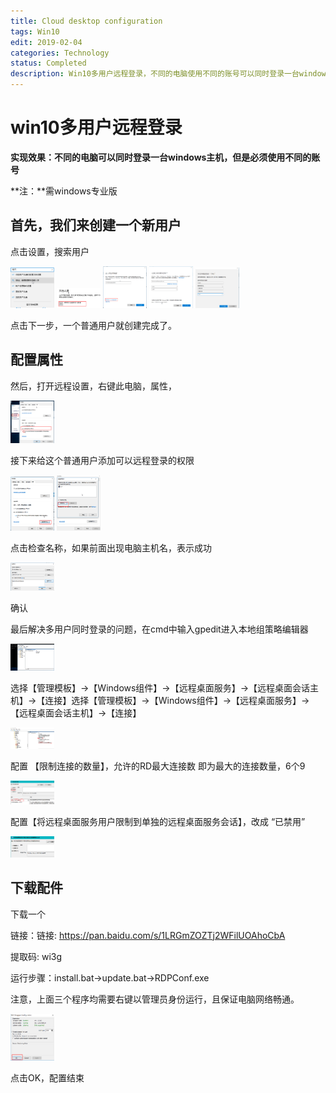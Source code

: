 ```yaml
---
title: Cloud desktop configuration
tags: Win10
edit: 2019-02-04
categories: Technology
status: Completed
description: Win10多用户远程登录，不同的电脑使用不同的账号可以同时登录一台windows主机
---
```


# win10多用户远程登录

**实现效果：不同的电脑可以同时登录一台windows主机，但是必须使用不同的账号**

**注：**需windows专业版

## 首先，我们来创建一个新用户

点击设置，搜索用户

<img src="https://raw.githubusercontent.com/Cr7-joker/Cr7-joker.github.io/master/_posts/2019-02-04-Cloud%20desktop%20configuration/assert/01.png" width="70">

<img src="https://raw.githubusercontent.com/Cr7-joker/Cr7-joker.github.io/master/_posts/2019-02-04-Cloud%20desktop%20configuration/assert/02.png" width="70">

<img src="https://raw.githubusercontent.com/Cr7-joker/Cr7-joker.github.io/master/_posts/2019-02-04-Cloud%20desktop%20configuration/assert/03.png" width="70">

<img src="https://raw.githubusercontent.com/Cr7-joker/Cr7-joker.github.io/master/_posts/2019-02-04-Cloud%20desktop%20configuration/assert/04.png" width="70">

<img src="https://raw.githubusercontent.com/Cr7-joker/Cr7-joker.github.io/master/_posts/2019-02-04-Cloud%20desktop%20configuration/assert/05.png" width="70">

点击下一步，一个普通用户就创建完成了。



## 配置属性

然后，打开远程设置，右键此电脑，属性，

<img src="https://raw.githubusercontent.com/Cr7-joker/Cr7-joker.github.io/master/_posts/2019-02-04-Cloud%20desktop%20configuration/assert/06.png" width="70">

接下来给这个普通用户添加可以远程登录的权限

<img src="https://raw.githubusercontent.com/Cr7-joker/Cr7-joker.github.io/master/_posts/2019-02-04-Cloud%20desktop%20configuration/assert/07.png" width="70">

<img src="https://raw.githubusercontent.com/Cr7-joker/Cr7-joker.github.io/master/_posts/2019-02-04-Cloud%20desktop%20configuration/assert/08.png" width="70">

点击检查名称，如果前面出现电脑主机名，表示成功

<img src="https://raw.githubusercontent.com/Cr7-joker/Cr7-joker.github.io/master/_posts/2019-02-04-Cloud%20desktop%20configuration/assert/09.png" width="70">

确认

最后解决多用户同时登录的问题，在cmd中输入gpedit进入本地组策略编辑器

<img src="https://raw.githubusercontent.com/Cr7-joker/Cr7-joker.github.io/master/_posts/2019-02-04-Cloud%20desktop%20configuration/assert/10.png" width="70">

选择【管理模板】->【Windows组件】->【远程桌面服务】->【远程桌面会话主机】->【连接】选择【管理模板】->【Windows组件】->【远程桌面服务】->【远程桌面会话主机】->【连接】

<img src="https://raw.githubusercontent.com/Cr7-joker/Cr7-joker.github.io/master/_posts/2019-02-04-Cloud%20desktop%20configuration/assert/11.png" width="70">

配置 【限制连接的数量】，允许的RD最大连接数 即为最大的连接数量，6个9

<img src="https://raw.githubusercontent.com/Cr7-joker/Cr7-joker.github.io/master/_posts/2019-02-04-Cloud%20desktop%20configuration/assert/12.png" width="70">

 配置【将远程桌面服务用户限制到单独的远程桌面服务会话】，改成 “已禁用”

<img src="https://raw.githubusercontent.com/Cr7-joker/Cr7-joker.github.io/master/_posts/2019-02-04-Cloud%20desktop%20configuration/assert/13.png" width="70">



## 下载配件

下载一个

链接：链接: https://pan.baidu.com/s/1LRGmZOZTj2WFilUOAhoCbA 

提取码: wi3g 


运行步骤：install.bat->update.bat->RDPConf.exe

注意，上面三个程序均需要右键以管理员身份运行，且保证电脑网络畅通。

<img src="https://raw.githubusercontent.com/Cr7-joker/Cr7-joker.github.io/master/_posts/2019-02-04-Cloud%20desktop%20configuration/assert/14.png" width="70">

点击OK，配置结束